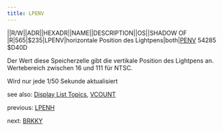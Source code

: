 ```yaml
---
title: LPENV
---
```

||R/W||ADR||HEXADR||NAME||DESCRIPTION||OS||SHADOW OF  
|R|565|$235|LPENV|horizontale Position des Lightpens|both|[PENV](../PENV/index.md) 54285 $D40D  
  
Der Wert diese Speicherzelle gibt die vertikale Position des Lightpens an. Wertebereich zwischen 16 und 111 für NTSC.  
  
Wird nur jede 1/50 Sekunde aktualisiert  
  
see also: [Display List Topics](../Displaylist_topics/index.md), [VCOUNT](../VCOUNT/index.md)  
  
previous: [LPENH](../LPENH/index.md)  
  
next: [BRKKY](../BRKKY/index.md)  
